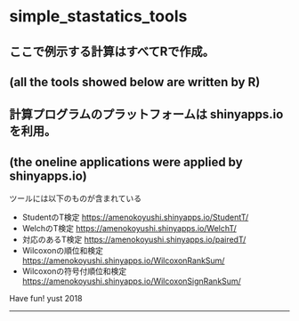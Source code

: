 # simple_stastatics_tools

## ここで例示する計算はすべてRで作成。
## (all the tools showed below are written by R)

## 計算プログラムのプラットフォームは shinyapps.ioを利用。
## (the oneline applications were applied by shinyapps.io)

ツールには以下のものが含まれている
- StudentのT検定 https://amenokoyushi.shinyapps.io/StudentT/
- WelchのT検定 https://amenokoyushi.shinyapps.io/WelchT/
- 対応のあるT検定 https://amenokoyushi.shinyapps.io/pairedT/
- Wilcoxonの順位和検定 https://amenokoyushi.shinyapps.io/WilcoxonRankSum/
- Wilcoxonの符号付順位和検定 https://amenokoyushi.shinyapps.io/WilcoxonSignRankSum/

Have fun!
yust 2018

----
